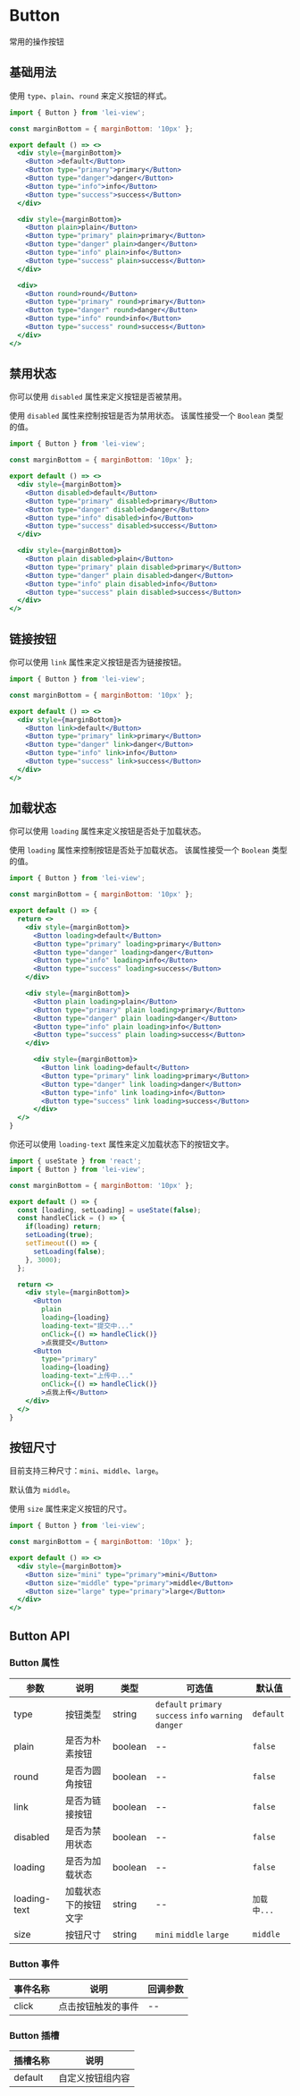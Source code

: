 # Button

常用的操作按钮

## 基础用法

使用 `type`、`plain`、`round` 来定义按钮的样式。

```jsx
import { Button } from 'lei-view';

const marginBottom = { marginBottom: '10px' };

export default () => <>
  <div style={marginBottom}>
    <Button >default</Button>
    <Button type="primary">primary</Button>
    <Button type="danger">danger</Button>
    <Button type="info">info</Button>
    <Button type="success">success</Button>
  </div>

  <div style={marginBottom}>
    <Button plain>plain</Button>
    <Button type="primary" plain>primary</Button>
    <Button type="danger" plain>danger</Button>
    <Button type="info" plain>info</Button>
    <Button type="success" plain>success</Button>
  </div>

  <div>
    <Button round>round</Button>
    <Button type="primary" round>primary</Button>
    <Button type="danger" round>danger</Button>
    <Button type="info" round>info</Button>
    <Button type="success" round>success</Button>
  </div>
</>
```

## 禁用状态

你可以使用 `disabled` 属性来定义按钮是否被禁用。

使用 `disabled` 属性来控制按钮是否为禁用状态。 该属性接受一个 `Boolean` 类型的值。

```jsx
import { Button } from 'lei-view';

const marginBottom = { marginBottom: '10px' };

export default () => <>
  <div style={marginBottom}>
    <Button disabled>default</Button>
    <Button type="primary" disabled>primary</Button>
    <Button type="danger" disabled>danger</Button>
    <Button type="info" disabled>info</Button>
    <Button type="success" disabled>success</Button>
  </div>

  <div style={marginBottom}>
    <Button plain disabled>plain</Button>
    <Button type="primary" plain disabled>primary</Button>
    <Button type="danger" plain disabled>danger</Button>
    <Button type="info" plain disabled>info</Button>
    <Button type="success" plain disabled>success</Button>
  </div>
</>
```

## 链接按钮

你可以使用 `link` 属性来定义按钮是否为链接按钮。

```jsx
import { Button } from 'lei-view';

const marginBottom = { marginBottom: '10px' };

export default () => <>
  <div style={marginBottom}>
    <Button link>default</Button>
    <Button type="primary" link>primary</Button>
    <Button type="danger" link>danger</Button>
    <Button type="info" link>info</Button>
    <Button type="success" link>success</Button>
  </div>
</>

```

## 加载状态

你可以使用 `loading` 属性来定义按钮是否处于加载状态。

使用 `loading` 属性来控制按钮是否处于加载状态。 该属性接受一个 `Boolean` 类型的值。

```jsx
import { Button } from 'lei-view';

const marginBottom = { marginBottom: '10px' };

export default () => {
  return <>
    <div style={marginBottom}>
      <Button loading>default</Button>
      <Button type="primary" loading>primary</Button>
      <Button type="danger" loading>danger</Button>
      <Button type="info" loading>info</Button>
      <Button type="success" loading>success</Button>
    </div>

    <div style={marginBottom}>
      <Button plain loading>plain</Button>
      <Button type="primary" plain loading>primary</Button>
      <Button type="danger" plain loading>danger</Button>
      <Button type="info" plain loading>info</Button>
      <Button type="success" plain loading>success</Button>
    </div>

      <div style={marginBottom}>
        <Button link loading>default</Button>
        <Button type="primary" link loading>primary</Button>
        <Button type="danger" link loading>danger</Button>
        <Button type="info" link loading>info</Button>
        <Button type="success" link loading>success</Button>
      </div>
  </>
}

```
你还可以使用 `loading-text` 属性来定义加载状态下的按钮文字。

```jsx
import { useState } from 'react';
import { Button } from 'lei-view';

const marginBottom = { marginBottom: '10px' };

export default () => {
  const [loading, setLoading] = useState(false);
  const handleClick = () => {
    if(loading) return;
    setLoading(true);
    setTimeout(() => {
      setLoading(false);
    }, 3000);
  };

  return <>
    <div style={marginBottom}>
      <Button 
        plain 
        loading={loading} 
        loading-text="提交中..."
        onClick={() => handleClick()}
        >点我提交</Button>
      <Button 
        type="primary"
        loading={loading} 
        loading-text="上传中..."
        onClick={() => handleClick()}
        >点我上传</Button>
    </div>
  </>
}
```

## 按钮尺寸
目前支持三种尺寸：`mini`、`middle`、`large`。

默认值为 `middle`。

使用 `size` 属性来定义按钮的尺寸。

```jsx
import { Button } from 'lei-view';

const marginBottom = { marginBottom: '10px' };

export default () => <>
  <div style={marginBottom}>
    <Button size="mini" type="primary">mini</Button>
    <Button size="middle" type="primary">middle</Button>
    <Button size="large" type="primary">large</Button>
  </div>
</>
```

## Button API

### Button 属性

| 参数         | 说明                 | 类型    | 可选值                                                   | 默认值      |
| ------------ | -------------------- | ------- | -------------------------------------------------------- | ----------- |
| type         | 按钮类型             | string  | `default`  `primary` `success` `info` `warning` `danger` | `default`   |
| plain        | 是否为朴素按钮       | boolean | --                                                       | `false`     |
| round        | 是否为圆角按钮       | boolean | --                                                       | `false`     |
| link         | 是否为链接按钮       | boolean | --                                                       | `false`     |
| disabled     | 是否为禁用状态       | boolean | --                                                       | `false`     |
| loading      | 是否为加载状态       | boolean | --                                                       | `false`     |
| loading-text | 加载状态下的按钮文字 | string  | --                                                       | `加载中...` |
| size         | 按钮尺寸             | string  | `mini` `middle` `large`                                  | `middle`    |

### Button 事件

| 事件名称 | 说明               | 回调参数 |
| -------- | ------------------ | -------- |
| click  | 点击按钮触发的事件 | --       |

### Button 插槽

| 插槽名称 | 说明             |
| -------- | ---------------- |
| default  | 自定义按钮组内容 |
